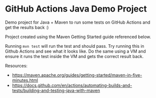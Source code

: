# GitHub Actions Java Demo Project

Demo project for Java + Maven to run some tests on GitHub Actions and get the results back :)

Project created using the Maven Getting Started guide referenced below.

Running `mvn test` will run the test and should pass. Try running this in Github Actions and see what it looks like. Do the same using a VM and ensure it runs the test inside the VM and gets the correct result back.


Resources:
* https://maven.apache.org/guides/getting-started/maven-in-five-minutes.html
* https://docs.github.com/en/actions/automating-builds-and-tests/building-and-testing-java-with-maven
